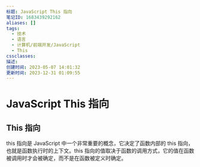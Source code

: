 ```yaml
---
标题: JavaScript This 指向
笔记ID: 1683439292162
aliases: []
tags:
  - 技术
  - 语言
  - 计算机/前端开发/JavaScript
  - This
cssclasses: 
描述: 
创建时间: 2023-05-07 14:01:32
更新时间: 2023-12-31 01:09:55
---
```


# JavaScript This 指向

## This 指向

this 指向是 JavaScript 中一个非常重要的概念，它决定了函数内部的 this 指向，也就是函数执行时的上下文。this 指向的值取决于函数的调用方式，它的值在函数被调用时才会被确定，而不是在函数被定义时确定。
